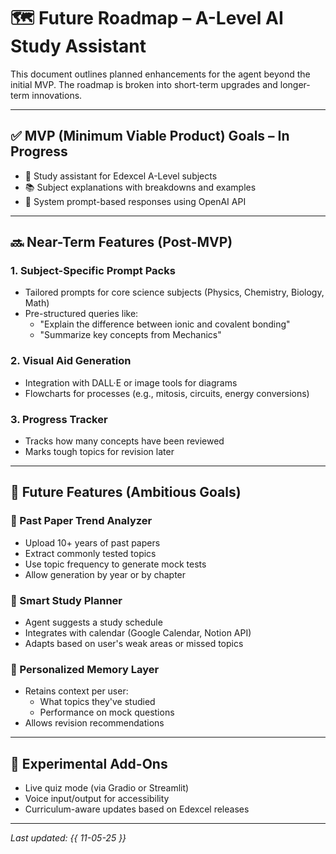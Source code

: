 # 🗺️ Future Roadmap – A-Level AI Study Assistant

This document outlines planned enhancements for the agent beyond the initial MVP. The roadmap is broken into short-term upgrades and longer-term innovations.

---

## ✅ MVP (Minimum Viable Product) Goals – In Progress
- 🎯 Study assistant for Edexcel A-Level subjects
- 📚 Subject explanations with breakdowns and examples
- 🧠 System prompt-based responses using OpenAI API

---

## 🔜 Near-Term Features (Post-MVP)
### 1. **Subject-Specific Prompt Packs**
- Tailored prompts for core science subjects (Physics, Chemistry, Biology, Math)
- Pre-structured queries like:
  - "Explain the difference between ionic and covalent bonding"
  - "Summarize key concepts from Mechanics"

### 2. **Visual Aid Generation**
- Integration with DALL·E or image tools for diagrams
- Flowcharts for processes (e.g., mitosis, circuits, energy conversions)

### 3. **Progress Tracker**
- Tracks how many concepts have been reviewed
- Marks tough topics for revision later

---

## 🌟 Future Features (Ambitious Goals)

### 📝 Past Paper Trend Analyzer
- Upload 10+ years of past papers
- Extract commonly tested topics
- Use topic frequency to generate mock tests
- Allow generation by year or by chapter

### 📆 Smart Study Planner
- Agent suggests a study schedule
- Integrates with calendar (Google Calendar, Notion API)
- Adapts based on user's weak areas or missed topics

### 💬 Personalized Memory Layer
- Retains context per user:
  - What topics they've studied
  - Performance on mock questions
- Allows revision recommendations

---

## 🧪 Experimental Add-Ons
- Live quiz mode (via Gradio or Streamlit)
- Voice input/output for accessibility
- Curriculum-aware updates based on Edexcel releases

---

_Last updated: {{ 11-05-25 }}_

